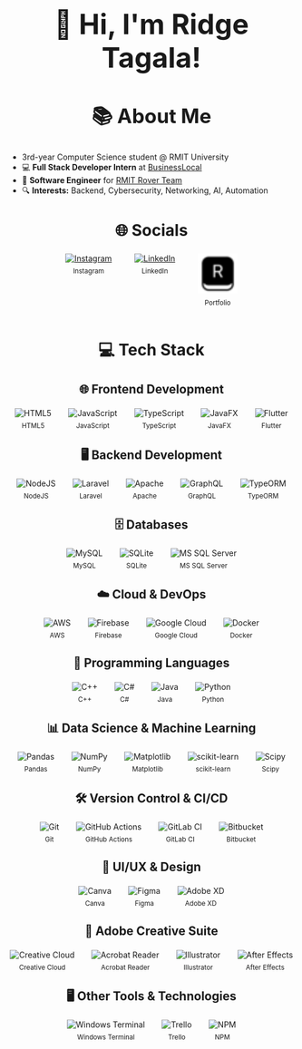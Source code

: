 <h1 align="center" style="font-size:3.5em; animation:fadeIn 1s ease-in;">👋 Hi, I'm Ridge Tagala!</h1>

<h2 align="center" style="font-size:2.5em; animation:fadeIn 1.5s ease-in;">📚 About Me</h2>
<ul style="animation:fadeIn 2s ease-in;">
  <li>3rd-year Computer Science student @ RMIT University</li>
  <li>💻 <strong>Full Stack Developer Intern</strong> at <a href="https://github.com/BusinessLocal">BusinessLocal</a></li>
  <li>🚀 <strong>Software Engineer</strong> for <a href="https://www.linkedin.com/company/rmitroverteam/">RMIT Rover Team</a></li>
  <li>🔍 <strong>Interests:</strong> Backend, Cybersecurity, Networking, AI, Automation</li>
</ul>

<h2 align="center" style="font-size:2em; animation:fadeIn 2.5s ease-in;">🌐 Socials</h2>
<div align="center" style="display:flex; justify-content:center; gap:40px; flex-wrap:wrap;">
  <div align="center" style="transition: transform 0.3s; hover:transform:scale(1.2);">
    <a href="https://instagram.com/Ridge.zip">
      <img width="70" height="70" alt="Instagram" src="https://upload.wikimedia.org/wikipedia/commons/a/a5/Instagram_icon.png" style="transition: transform 0.3s;" onmouseover="this.style.transform='scale(1.2)'" onmouseout="this.style.transform='scale(1)'"/>
    </a>
    <br><sub>Instagram</sub>
  </div>
  <div align="center">
    <a href="https://www.linkedin.com/in/ridge-tagala2002/">
      <img width="70" height="70" alt="LinkedIn" src="https://cdn.jsdelivr.net/gh/devicons/devicon/icons/linkedin/linkedin-original.svg" style="transition: transform 0.3s;" onmouseover="this.style.transform='scale(1.2)'" onmouseout="this.style.transform='scale(1)'"/>
    </a>
    <br><sub>LinkedIn</sub>
  </div>
  <div align="center">
    <a href="https://riidgyy.com">
      <img width="70" height="70" alt="Portfolio" src="assets/favicon.png" style="transition: transform 0.3s;" onmouseover="this.style.transform='scale(1.2)'" onmouseout="this.style.transform='scale(1)'"/>
    </a>
    <br><sub>Portfolio</sub>
  </div>
</div>

<br>


<h2 align="center" style="font-size:2em;">💻 Tech Stack</h2>

<!-- Frontend -->
<h3 align="center" style="font-size:1.5em;">🌐 Frontend Development</h3>
<div align="center" style="display:flex; justify-content:center; gap:30px; flex-wrap:wrap;">
  <div align="center"><img width="70" height="70" src="https://cdn.jsdelivr.net/gh/devicons/devicon/icons/html5/html5-original.svg" alt="HTML5"/><br><sub>HTML5</sub></div>
  <div align="center"><img width="70" height="70" src="https://cdn.jsdelivr.net/gh/devicons/devicon/icons/javascript/javascript-original.svg" alt="JavaScript"/><br><sub>JavaScript</sub></div>
  <div align="center"><img width="70" height="70" src="https://cdn.jsdelivr.net/gh/devicons/devicon/icons/typescript/typescript-original.svg" alt="TypeScript"/><br><sub>TypeScript</sub></div>
  <div align="center"><img width="70" height="70" src="https://cdn.jsdelivr.net/gh/devicons/devicon/icons/java/java-original.svg" alt="JavaFX"/><br><sub>JavaFX</sub></div>
  <div align="center"><img width="70" height="70" src="https://cdn.jsdelivr.net/gh/devicons/devicon/icons/flutter/flutter-original.svg" alt="Flutter"/><br><sub>Flutter</sub></div>
</div>

<!-- Backend -->
<h3 align="center" style="font-size:1.5em;">🖥️ Backend Development</h3>
<div align="center" style="display:flex; justify-content:center; gap:30px; flex-wrap:wrap;">
  <div align="center"><img width="70" height="70" src="https://cdn.jsdelivr.net/gh/devicons/devicon/icons/nodejs/nodejs-original.svg" alt="NodeJS"/><br><sub>NodeJS</sub></div>
  <div align="center"><img width="70" height="70" src="https://upload.wikimedia.org/wikipedia/commons/9/9a/Laravel.svg" alt="Laravel"/><br><sub>Laravel</sub></div>
  <div align="center"><img width="70" height="70" src="https://cdn.jsdelivr.net/gh/devicons/devicon/icons/apache/apache-original.svg" alt="Apache"/><br><sub>Apache</sub></div>
  <div align="center"><img width="70" height="70" src="https://cdn.jsdelivr.net/gh/devicons/devicon/icons/graphql/graphql-plain.svg" alt="GraphQL"/><br><sub>GraphQL</sub></div>
  <div align="center"><img width="70" height="70" src="https://avatars.githubusercontent.com/u/20165699?s=200&v=4" alt="TypeORM"/><br><sub>TypeORM</sub></div>
</div>

<!-- Databases -->
<h3 align="center" style="font-size:1.5em;">🗄️ Databases</h3>
<div align="center" style="display:flex; justify-content:center; gap:30px; flex-wrap:wrap;">
  <div align="center"><img width="70" height="70" src="https://cdn.jsdelivr.net/gh/devicons/devicon/icons/mysql/mysql-original.svg" alt="MySQL"/><br><sub>MySQL</sub></div>
  <div align="center"><img width="70" height="70" src="https://cdn.jsdelivr.net/gh/devicons/devicon/icons/sqlite/sqlite-original.svg" alt="SQLite"/><br><sub>SQLite</sub></div>
  <div align="center"><img width="70" height="70" src="https://upload.wikimedia.org/wikipedia/commons/8/87/Sql_data_base_with_logo.png" alt="MS SQL Server"/><br><sub>MS SQL Server</sub></div>
</div>

<!-- Cloud & DevOps -->
<h3 align="center" style="font-size:1.5em;">☁️ Cloud & DevOps</h3>
<div align="center" style="display:flex; justify-content:center; gap:30px; flex-wrap:wrap;">
  <div align="center"><img width="70" height="70" src="https://upload.wikimedia.org/wikipedia/commons/9/93/Amazon_Web_Services_Logo.svg" alt="AWS"/><br><sub>AWS</sub></div>
  <div align="center"><img width="70" height="70" src="https://cdn.jsdelivr.net/gh/devicons/devicon/icons/firebase/firebase-plain.svg" alt="Firebase"/><br><sub>Firebase</sub></div>
  <div align="center"><img width="70" height="70" src="https://cdn.jsdelivr.net/gh/devicons/devicon/icons/googlecloud/googlecloud-original.svg" alt="Google Cloud"/><br><sub>Google Cloud</sub></div>
  <div align="center"><img width="70" height="70" src="https://cdn.jsdelivr.net/gh/devicons/devicon/icons/docker/docker-original.svg" alt="Docker"/><br><sub>Docker</sub></div>
</div>

<!-- Programming Languages -->
<h3 align="center" style="font-size:1.5em;">🔢 Programming Languages</h3>
<div align="center" style="display:flex; justify-content:center; gap:30px; flex-wrap:wrap;">
  <div align="center"><img width="70" height="70" src="https://cdn.jsdelivr.net/gh/devicons/devicon/icons/cplusplus/cplusplus-original.svg" alt="C++"/><br><sub>C++</sub></div>
  <div align="center"><img width="70" height="70" src="https://cdn.jsdelivr.net/gh/devicons/devicon/icons/csharp/csharp-original.svg" alt="C#"/><br><sub>C#</sub></div>
  <div align="center"><img width="70" height="70" src="https://cdn.jsdelivr.net/gh/devicons/devicon/icons/java/java-original.svg" alt="Java"/><br><sub>Java</sub></div>
  <div align="center"><img width="70" height="70" src="https://cdn.jsdelivr.net/gh/devicons/devicon/icons/python/python-original.svg" alt="Python"/><br><sub>Python</sub></div>
</div>

<!-- Data Science & ML -->
<h3 align="center" style="font-size:1.5em;">📊 Data Science & Machine Learning</h3>
<div align="center" style="display:flex; justify-content:center; gap:30px; flex-wrap:wrap;">
  <div align="center"><img width="70" height="70" src="https://cdn.jsdelivr.net/gh/devicons/devicon/icons/pandas/pandas-original.svg" alt="Pandas"/><br><sub>Pandas</sub></div>
  <div align="center"><img width="70" height="70" src="https://cdn.jsdelivr.net/gh/devicons/devicon/icons/numpy/numpy-original.svg" alt="NumPy"/><br><sub>NumPy</sub></div>
  <div align="center"><img width="70" height="70" src="https://cdn.jsdelivr.net/gh/devicons/devicon/icons/matplotlib/matplotlib-original.svg" alt="Matplotlib"/><br><sub>Matplotlib</sub></div>
  <div align="center"><img width="70" height="70" src="https://upload.wikimedia.org/wikipedia/commons/0/05/Scikit_learn_logo_small.svg" alt="scikit-learn"/><br><sub>scikit-learn</sub></div>
  <div align="center"><img width="70" height="70" src="https://scipy.org/images/logo.svg" alt="Scipy"/><br><sub>Scipy</sub></div>
</div>

<!-- Version Control -->
<h3 align="center" style="font-size:1.5em;">🛠️ Version Control & CI/CD</h3>
<div align="center" style="display:flex; justify-content:center; gap:30px; flex-wrap:wrap;">
  <div align="center"><img width="70" height="70" src="https://cdn.jsdelivr.net/gh/devicons/devicon/icons/git/git-original.svg" alt="Git"/><br><sub>Git</sub></div>
  <div align="center"><img width="70" height="70" src="https://github.githubassets.com/images/modules/logos_page/GitHub-Mark.png" alt="GitHub Actions"/><br><sub>GitHub Actions</sub></div>
  <div align="center"><img width="70" height="70" src="https://cdn.jsdelivr.net/gh/devicons/devicon/icons/gitlab/gitlab-original.svg" alt="GitLab CI"/><br><sub>GitLab CI</sub></div>
  <div align="center"><img width="70" height="70" src="https://cdn.jsdelivr.net/gh/devicons/devicon/icons/bitbucket/bitbucket-original.svg" alt="Bitbucket"/><br><sub>Bitbucket</sub></div>
</div>

<!-- UI/UX & Design -->
<h3 align="center" style="font-size:1.5em;">🎨 UI/UX & Design</h3>
<div align="center" style="display:flex; justify-content:center; gap:30px; flex-wrap:wrap;">
  <div align="center"><img width="70" height="70" src="https://cdn.jsdelivr.net/gh/devicons/devicon/icons/canva/canva-original.svg" alt="Canva"/><br><sub>Canva</sub></div>
  <div align="center"><img width="70" height="70" src="https://cdn.jsdelivr.net/gh/devicons/devicon/icons/figma/figma-original.svg" alt="Figma"/><br><sub>Figma</sub></div>
  <div align="center"><img width="70" height="70" src="https://upload.wikimedia.org/wikipedia/commons/c/c2/Adobe_XD_CC_icon.svg" alt="Adobe XD"/><br><sub>Adobe XD</sub></div>
</div>

<!-- Adobe Creative Suite -->
<h3 align="center" style="font-size:1.5em;">🎥 Adobe Creative Suite</h3>
<div align="center" style="display:flex; justify-content:center; gap:30px; flex-wrap:wrap;">
  <div align="center"><img width="70" height="70" src="https://upload.wikimedia.org/wikipedia/commons/4/4c/Adobe_Creative_Cloud_rainbow_icon.svg" alt="Creative Cloud"/><br><sub>Creative Cloud</sub></div>
  <div align="center"><img width="70" height="70" src="https://get.adobe.com/reader/40ade5b0b8/images/adobe_logo.png" alt="Acrobat Reader"/><br><sub>Acrobat Reader</sub></div>
  <div align="center"><img width="70" height="70" src="https://upload.wikimedia.org/wikipedia/commons/f/fb/Adobe_Illustrator_CC_icon.svg" alt="Illustrator"/><br><sub>Illustrator</sub></div>
  <div align="center"><img width="70" height="70" src="https://www.adobe.com/cc-shared/assets/img/product-icons/svg/after-effects-40.svg" alt="After Effects"/><br><sub>After Effects</sub></div>
</div>

<!-- Other Tools -->
<h3 align="center" style="font-size:1.5em;">🖥️ Other Tools & Technologies</h3>
<div align="center" style="display:flex; justify-content:center; gap:30px; flex-wrap:wrap;">
  <div align="center"><img width="70" height="70" src="https://store-images.s-microsoft.com/image/apps.8232.13926773940052066.8978812d-6c65-429b-835d-2cecd178e2d7.7cb2976d-0593-49c3-8ab7-8bce4a09d750?h=115" alt="Windows Terminal"/><br><sub>Windows Terminal</sub></div>
  <div align="center"><img width="70" height="70" src="https://cdn.jsdelivr.net/gh/devicons/devicon/icons/trello/trello-plain.svg" alt="Trello"/><br><sub>Trello</sub></div>
  <div align="center"><img width="70" height="70" src="https://cdn.jsdelivr.net/gh/devicons/devicon/icons/npm/npm-original-wordmark.svg" alt="NPM"/><br><sub>NPM</sub></div>
</div>
